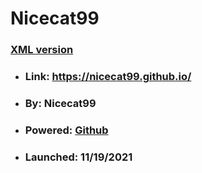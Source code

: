 # Nicecat99
### [XML version](https://nicecat99.github.io/main.xml)

- ### Link: https://nicecat99.github.io/
- ### By: Nicecat99
- ### Powered: [Github](https://github.com)
- ### Launched: 11/19/2021
